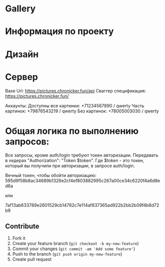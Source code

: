 # Gallery

# Информация по проекту
# Дизайн

# Сервер
Base Url: https://pictures.chronicker.fun/api
Сваггер спецификация: https://pictures.chronicker.fun/

Аккаунты: Доступны все картинки: +71234567890 / qwerty
Часть картинок: +79876543219 / qwerty
Без картинок: +78005003030 / qwerty

# Общая логика по выполнению запросов:
Все запросы, кроме auth/login требуют токен авторизации. Передавать в хедерах "Authorization": "Token $token".
Где $token - это токен, который вы получили при авторизации, в запросе auth/login.

Вечный токен, чтобы обойти авторизацию: 595d9f58b8ac34689b1326e2cf4ef803882995c267a00ce34c6220f4a6d8ed6a

или

7af13ab633789e2601529cb14782c7e114af837365ad922b2bb2b09f4b8d72b9

## Contribute

1. Fork it
2. Create your feature branch (`git checkout -b my-new-feature`)
3. Commit your changes (`git commit -am 'Add some feature'`)
4. Push to the branch (`git push origin my-new-feature`)
5. Create pull request
